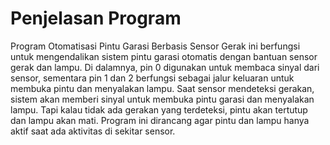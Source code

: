 # Penjelasan Program

Program Otomatisasi Pintu Garasi Berbasis Sensor Gerak ini berfungsi untuk mengendalikan sistem pintu garasi otomatis dengan bantuan sensor gerak dan lampu. Di dalamnya, pin 0 digunakan untuk membaca sinyal dari sensor, sementara pin 1 dan 2 berfungsi sebagai jalur keluaran untuk membuka pintu dan menyalakan lampu. Saat sensor mendeteksi gerakan, sistem akan memberi sinyal untuk membuka pintu garasi dan menyalakan lampu. Tapi kalau tidak ada gerakan yang terdeteksi, pintu akan tertutup dan lampu akan mati. Program ini dirancang agar pintu dan lampu hanya aktif saat ada aktivitas di sekitar sensor.

